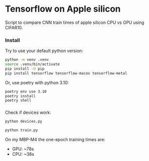 # Tensorflow on Apple silicon

Script to compare CNN train times of apple silicon CPU vs GPU using CIFAR10.

### Install

Try to use your default python version:
```sh
python -m venv .venv
source .venv/bin/activate
pip install -U pip
pip install tensorflow tensorflow-macos tensorflow-metal
```

Or, use poetry with python 3.10:
```sh
poetry env use 3.10
poetry install
poetry shell
```

### 

Check if devices work:
```sh
python devices.py
```


```sh
python train.py
```

On my MBP-M4 the one-epoch training times are:
- GPU: ~78s
- CPU: ~38s